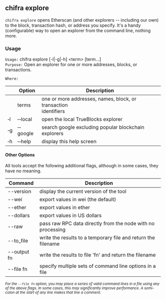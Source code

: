 ## chifra explore

`chifra explore` opens Etherscan (and other explorers -- including our own) to the block, transaction hash, or address you specify. It's a handy (configurable) way to open an explorer from the command line, nothing more.

### Usage

`Usage:`    chifra explore [-l|-g|-h] &lt;term&gt; [term...]  
`Purpose:`  Open an explorer for one or more addresses, blocks, or transactions.

`Where:`

|          | Option               | Description                                                         |
| -------- | -------------------- | ------------------------------------------------------------------- |
|          | terms                | one or more addresses, names, block, or transaction<br/>identifiers |
| &#8208;l | &#8208;&#8208;local  | open the local TrueBlocks explorer                                  |
| &#8208;g | &#8208;&#8208;google | search google excluding popular blockchain explorers                |
| &#8208;h | &#8208;&#8208;help   | display this help screen                                            |

#### Other Options

All tools accept the following additional flags, although in some cases, they have no meaning.

| Command     | Description                                                   |
| ----------- | ------------------------------------------------------------- |
| --version   | display the current version of the tool                       |
| --wei       | export values in wei (the default)                            |
| --ether     | export values in ether                                        |
| --dollars   | export values in US dollars                                   |
| --raw       | pass raw RPC data directly from the node with no processing   |
| --to_file   | write the results to a temporary file and return the filename |
| --output fn | write the results to file 'fn' and return the filename        |
| --file fn   | specify multiple sets of command line options in a file       |

<small>*For the `--file fn` option, you may place a series of valid command lines in a file using any of the above flags. In some cases, this may significantly improve performance. A semi-colon at the start of any line makes that line a comment.*</small>
